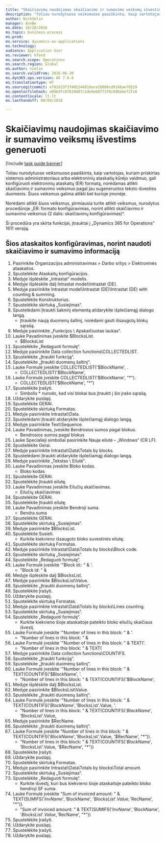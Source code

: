 ```yaml
--- 
title: "Skaičiavimų naudojimas skaičiavimo ir sumavimo veiksmų išvestims generuoti"
description: "Toliau nurodytuose veiksmuose paaiškinta, kaip vartotojas, kuriam priskirtas sistemos administratoriaus arba elektroninių ataskaitų kūrėjo vaidmuo, gali konfigūruoti elektroninių ataskaitų (ER) formatą, norėdamas atlikti skaičiavimo ir sumavimo veiksmus pagal jau sugeneruotos teksto išvesties duomenis."
author: NickSelin
manager: AnnBe
ms.date: 10/28/2016
ms.topic: business-process
ms.prod: 
ms.service: dynamics-ax-applications
ms.technology: 
audience: Application User
ms.reviewer: kfend
ms.search.scope: Operations
ms.search.region: Global
ms.author: nselin
ms.search.validFrom: 2016-06-30
ms.dyn365.ops.version: AX 7.0.0
ms.translationtype: HT
ms.sourcegitcommit: e782d33f3748524491dace28008cd9148ae70529
ms.openlocfilehash: e09b9fc87619d87c1de0e68ff370c0d6ebe72fc8
ms.contentlocale: lt-lt
ms.lasthandoff: 08/09/2018

---
```

# <a name="use-computations-to-generate-the-output-for-counting-and-summing"></a>Skaičiavimų naudojimas skaičiavimo ir sumavimo veiksmų išvestims generuoti

[!include [task guide banner](../../includes/task-guide-banner.md)]

Toliau nurodytuose veiksmuose paaiškinta, kaip vartotojas, kuriam priskirtas sistemos administratoriaus arba elektroninių ataskaitų kūrėjo vaidmuo, gali konfigūruoti elektroninių ataskaitų (ER) formatą, norėdamas atlikti skaičiavimo ir sumavimo veiksmus pagal jau sugeneruotos teksto išvesties duomenis. Šiuos veiksmus galima atlikti bet kurioje įmonėje.

Norėdami atlikti šiuos veiksmus, pirmiausia turite atlikti veiksmus, nurodytus procedūroje „ER: formato konfigūravimas, norint atlikti skaičiavimo ir sumavimo veiksmus (2 dalis: skaičiavimų konfigūravimas)“.

Ši procedūra yra skirta funkcijai, įtrauktai į „Dynamics 365 for Operations“ 1611 versiją.


## <a name="configure-this-report-to-use-counting-and-summing-info"></a>Šios ataskaitos konfigūravimas, norint naudoti skaičiavimo ir sumavimo informaciją
1. Pasirinkite Organizacijos administravimas > Darbo sritys > Elektroninės ataskaitos.
2. Spustelėkite Ataskaitų konfigūracijos.
3. Medyje išplėskite „Intrastat“ modelis.
4. Medyje išplėskite dalį Intrastat model\Intrastat (DE).
5. Medyje pasirinkite Intrastat model\Intrastat (DE)\Intrastat (DE) with counting & summing.
6. Spustelėkite Konstruktorius.
7. Spustelėkite skirtuką „Susiejimas“.
8. Spustelėdami Įtraukti šakninį elementą atidarykite išplečiamąjį dialogo langą.
    * Įtraukite naują duomenų šaltinį, norėdami gauti išsaugotų blokų sąrašą.  
9. Medyje pasirinkite „Funkcijos \ Apskaičiuotas laukas“.
10. Lauke Pavadinimas įveskite $BlocksList.
    * $BlocksList  
11. Spustelėkite „Redaguoti formulę“.
12. Medyje pasirinkite Data collection functions\COLLECTEDLIST.
13. Spustelėkite „Įtraukti funkciją“.
14. Spustelėkite „Įtraukti duomenų šaltinį“.
15. Lauke Formulė įveskite COLLECTEDLIST('$BlockName', .
    * COLLECTEDLIST('$BlockName',  
16. Lauke Formulė įveskite COLLECTEDLIST('$BlockName', "*").
    * COLLECTEDLIST('$BlockName', "*")  
17. Spustelėkite Įrašyti.
    * Simbolis * nurodo, kad visi blokai bus įtraukti į šio įrašo sąrašą.  
18. Uždarykite puslapį.
19. Spustelėkite GERAI.
20. Spustelėkite skirtuką Formatas.
21. Medyje pasirinkite Intrastat\Data.
22. Spustelėdami Įtraukti atidarykite išplečiamąjį dialogo langą.
23. Medyje pasirinkite Text\Sequence.
24. Lauke Pavadinimas, įveskite Bendrosios sumos pagal blokus.
    * Bendrosios sumos pagal blokus  
25. Lauke Specialieji simboliai pasirinkite Nauja eilutė – „Windows“ (CR LF).
26. Spustelėkite Gerai.
27. Medyje pasirinkite Intrastat\Data\Totals by blocks.
28. Spustelėdami Įtraukti atidarykite išplečiamąjį dialogo langą.
29. Medyje pasirinkite „Tekstas \ Eilutė‟.
30. Lauke Pavadinimas įveskite Bloko kodas.
    * Bloko kodas  
31. Spustelėkite GERAI.
32. Spustelėkite Įtraukti eilutę.
33. Lauke Pavadinimas įveskite Eilučių skaičiavimas.
    * Eilučių skaičiavimas  
34. Spustelėkite GERAI.
35. Spustelėkite Įtraukti eilutę.
36. Lauke Pavadinimas įveskite Bendroji suma.
    * Bendra suma  
37. Spustelėkite GERAI.
38. Spustelėkite skirtuką „Susiejimas“.
39. Medyje pasirinkite $BlocksList.
40. Spustelėkite Susieti.
    * Kurkite kiekvieno išsaugoto bloko suvestinės eilutę.  
41. Spustelėkite skirtuką Formatas.
42. Medyje pasirinkite Intrastat\Data\Totals by blocks\Block code.
43. Spustelėkite skirtuką „Susiejimas“.
44. Spustelėkite „Redaguoti formulę“.
45. Lauke Formulė įveskite '"Block id:: " & '.
    * "Block id: " &  
46. Medyje išplėskite dalį $BlocksList.
47. Medyje pasirinkite $BlocksList\Value.
48. Spustelėkite „Įtraukti duomenų šaltinį“.
49. Spustelėkite Įrašyti.
50. Uždarykite puslapį.
51. Spustelėkite skirtuką Formatas.
52. Medyje pasirinkite Intrastat\Data\Totals by blocks\Lines counting.
53. Spustelėkite skirtuką „Susiejimas“.
54. Spustelėkite „Redaguoti formulę“.
    * Kurkite kiekvieno šioje ataskaitoje pateikto bloko eilučių skaičiaus išvestį.  
55. Lauke Formulė įveskite '"Number of lines in this block: " & '.
    * "Number of lines in this block: " &  
56. Lauke Formulė įveskite '"Number of lines in this block: " & TEXT('.
    * "Number of lines in this block: " & TEXT(  
57. Medyje pasirinkite Data collection functions\COUNTIFS.
58. Spustelėkite „Įtraukti funkciją“.
59. Spustelėkite „Įtraukti duomenų šaltinį“.
60. Lauke Formulė įveskite '"Number of lines in this block: " & TEXT(COUNTIFS('$BlockName', '.
    * "Number of lines in this block: " & TEXT(COUNTIFS('$BlockName',  
61. Medyje išplėskite dalį $BlocksList.
62. Medyje pasirinkite $BlocksList\Value.
63. Spustelėkite „Įtraukti duomenų šaltinį“.
64. Lauke Formulė įveskite '"Number of lines in this block: " & TEXT(COUNTIFS('$BlockName', '$BlocksList'.Value, '.
    * "Number of lines in this block: " & TEXT(COUNTIFS('$BlockName', '$BlocksList'.Value,  
65. Medyje pasirinkite $RecName.
66. Spustelėkite „Įtraukti duomenų šaltinį“.
67. Lauke Formulė įveskite "Number of lines in this block: " & TEXT(COUNTIFS('$BlockName', '$BlocksList'.Value, '$RecName', "*")).
    * "Number of lines in this block: " & TEXT(COUNTIFS('$BlockName', '$BlocksList'.Value, '$RecName', "*"))  
68. Spustelėkite Įrašyti.
69. Uždarykite puslapį.
70. Spustelėkite skirtuką Formatas.
71. Medyje pasirinkite Intrastat\Data\Totals by blocks\Total amount.
72. Spustelėkite skirtuką „Susiejimas“.
73. Spustelėkite „Redaguoti formulę“.
    * Kurkite išvestį, kuri bus kiekvieno šioje ataskaitoje pateikto bloko bendroji SF suma.  
74. Lauke Formulė įveskite "Sum of invoiced amount: " & TEXT(SUMIFS('$InvName', '$BlockName', '$BlocksList'.Value, '$RecName', "*")).
    * "Sum of invoiced amount: " & TEXT(SUMIFS('$InvName', '$BlockName', '$BlocksList'.Value, '$RecName', "*"))  
75. Spustelėkite Įrašyti.
76. Uždarykite puslapį.
77. Spustelėkite Įrašyti.
78. Uždarykite puslapį.


